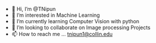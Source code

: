- 👋 Hi, I’m @TNipun
- 👀 I’m interested in Machine Learning
- 🌱 I’m currently learning Computer Vision with python
- 💞️ I’m looking to collaborate on Image processing Projects
- 📫 How to reach me ... tnipun1@collin.edu

<!---
TNipun/TNipun is a ✨ special ✨ repository because its `README.md` (this file) appears on your GitHub profile.
You can click the Preview link to take a look at your changes.
--->
